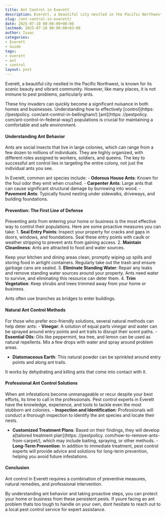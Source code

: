```yaml
---
title: Ant Control in Everett
description: Everett, a beautiful city nestled in the Pacific Northwest, is known for its scenic beauty and vibrant community. However, like many places, it is not immune...
slug: /ant-control-in-everett/
date: 2025-07-10 00:00:00+00:00
lastmod: 2025-07-10 00:00:00+03:00
author: Isaac
categories:
- Everett
- Guide
tags:
- everett
- ant
- control
layout: post
---
```


Everett, a beautiful city nestled in the Pacific Northwest, is known for its scenic beauty and vibrant community. However, like many places, it is not immune to pest problems, particularly ants.

These tiny invaders can quickly become a significant nuisance in both homes and businesses. Understanding how to effectively [control](https: //pestpolicy. com/ant-control-in-bellingham/) [ant](https: //pestpolicy. com/ant-control-in-federal-way/) populations is crucial for maintaining a comfortable and safe environment.

####  Understanding Ant Behavior

Ants are social insects that live in large colonies, which can range from a few dozen to millions of individuals. They are highly organized, with different roles assigned to workers, soldiers, and queens. The key to successful ant control lies in targeting the entire colony, not just the individual ants you see.

In Everett, common ant species include: - **Odorous House Ants**: Known for the foul odor they emit when crushed. - **Carpenter Ants**: Large ants that can cause significant structural damage by burrowing into wood. - **Pavement Ants**: Typically found nesting under sidewalks, driveways, and building foundations.

####  Prevention: The First Line of Defense

Preventing ants from entering your home or business is the most effective way to control their populations. Here are some proactive measures you can take: 1. **Seal Entry Points**: Inspect your property for cracks and gaps in doors, windows, and foundations. Seal these entry points with caulk or weather stripping to prevent ants from gaining access. 2. **Maintain Cleanliness**: Ants are attracted to food and water sources.

Keep your kitchen and dining areas clean, promptly wiping up spills and storing food in airtight containers. Regularly take out the trash and ensure garbage cans are sealed. 3. **Eliminate Standing Water**: Repair any leaks and remove standing water sources around your property. Ants need water to survive, and eliminating this resource can deter them. 4. **Trim Vegetation**: Keep shrubs and trees trimmed away from your home or business.

Ants often use branches as bridges to enter buildings.

####  Natural Ant Control Methods

For those who prefer eco-friendly solutions, several natural methods can help deter ants: - **Vinegar**: A solution of equal parts vinegar and water can be sprayed around entry points and ant trails to disrupt their scent paths. - **Essential Oils**: Oils like peppermint, tea tree, and lemon can be used as natural repellents. Mix a few drops with water and spray around problem areas.

- **Diatomaceous Earth**: This natural powder can be sprinkled around entry points and along ant trails.

It works by dehydrating and killing ants that come into contact with it.

####  Professional Ant Control Solutions

When ant infestations become unmanageable or recur despite your best efforts, its time to call in the professionals. Pest control experts in Everett have the knowledge, experience, and tools to tackle even the most stubborn ant colonies. - **Inspection and Identification**: Professionals will conduct a thorough inspection to identify the ant species and locate their nests.

- **Customized Treatment Plans**: Based on their findings, they will develop a[tailored treatment plan](https: //pestpolicy. com/how-to-remove-ants-from-carpet/), which may include baiting, spraying, or other methods. - **Long-Term Prevention**: In addition to immediate treatment, pest control experts will provide advice and solutions for long-term prevention, helping you avoid future infestations.

####  Conclusion

Ant control in Everett requires a combination of preventive measures, natural remedies, and professional intervention.

By understanding ant behavior and taking proactive steps, you can protect your home or business from these persistent pests. If youre facing an ant problem thats too tough to handle on your own, dont hesitate to reach out to a local pest control service for expert assistance.
